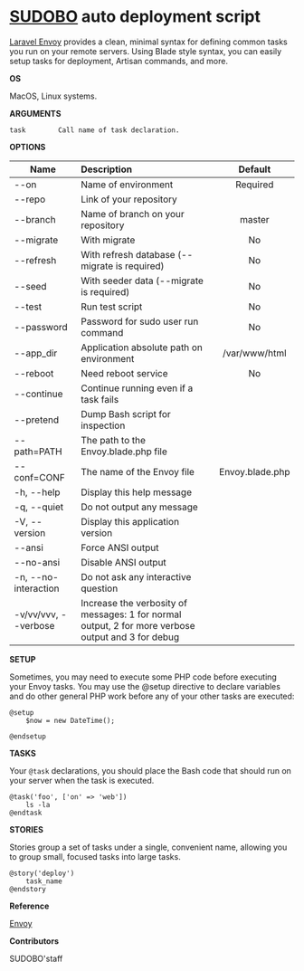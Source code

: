 # [SUDOBO](http://sudobo.com) auto deployment script


[Laravel Envoy](https://laravel.com/docs/5.7/envoy) provides a clean, minimal syntax for defining common tasks you run on your remote servers. Using Blade style syntax, you can easily setup tasks for deployment, Artisan commands, and more.


**OS**

MacOS, Linux systems.


**ARGUMENTS**

    task        Call name of task declaration.
    
**OPTIONS**

|    Name   |              Description                  |    Default    |
| --------- | :--------------------------------         | :----------:|
| --on        | Name of environment                       | Required |
| --repo      | Link of your repository                   |  |
| --branch    | Name of branch on your repository         | master |
| --migrate   | With migrate                              |  No |
| --refresh   | With refresh database (--migrate is required) | No |
| --seed      | With seeder data (--migrate is required)  | No |
| --test      | Run test script                               | No |
| --password  | Password for sudo user run command         | No |
| --app_dir   | Application absolute path on environment   | /var/www/html |
| --reboot    | Need reboot service                          | No |
| --continue   |     Continue running even if a task fails | |
| --pretend    |        Dump Bash script for inspection | |
| --path=PATH  |     The path to the Envoy.blade.php file | |
| --conf=CONF  |     The name of the Envoy file | Envoy.blade.php |
|  -h, --help     |       Display this help message | |
|  -q, --quiet    |       Do not output any message | |
|  -V, --version  |       Display this application version ||
|      --ansi     |       Force ANSI output | |
|      --no-ansi  |       Disable ANSI output | |
|  -n, --no-interaction | Do not ask any interactive question | |
|  -v/vv/vvv, --verbose | Increase the verbosity of messages: 1 for normal output, 2 for more verbose output and 3 for debug | |

**SETUP**

Sometimes, you may need to execute some PHP code before executing your Envoy tasks. You may use the @setup directive to declare variables and do other general PHP work before any of your other tasks are executed:

```
@setup
    $now = new DateTime();

@endsetup
```

**TASKS**

Your `@task` declarations, you should place the Bash code that should run on your server when the task is executed.


```
@task('foo', ['on' => 'web'])
    ls -la
@endtask
```

**STORIES**

Stories group a set of tasks under a single, convenient name, allowing you to group small, focused tasks into large tasks.


```
@story('deploy')
    task_name
@endstory
```

**Reference**


[Envoy](https://laravel.com/docs/5.7/envoy)


**Contributors**

SUDOBO'staff